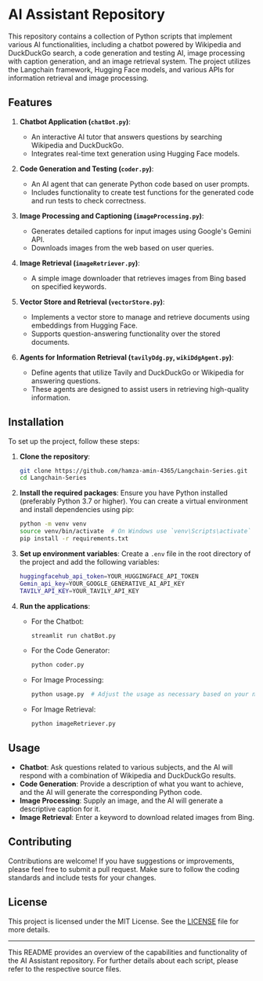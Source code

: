 # AI Assistant Repository

This repository contains a collection of Python scripts that implement various AI functionalities, including a chatbot powered by Wikipedia and DuckDuckGo search, a code generation and testing AI, image processing with caption generation, and an image retrieval system. The project utilizes the Langchain framework, Hugging Face models, and various APIs for information retrieval and image processing.

## Features

1. **Chatbot Application (`chatBot.py`)**:
    - An interactive AI tutor that answers questions by searching Wikipedia and DuckDuckGo.
    - Integrates real-time text generation using Hugging Face models.

2. **Code Generation and Testing (`coder.py`)**:
    - An AI agent that can generate Python code based on user prompts.
    - Includes functionality to create test functions for the generated code and run tests to check correctness.

3. **Image Processing and Captioning (`imageProcessing.py`)**:
    - Generates detailed captions for input images using Google's Gemini API.
    - Downloads images from the web based on user queries.

4. **Image Retrieval (`imageRetriever.py`)**:
    - A simple image downloader that retrieves images from Bing based on specified keywords.

5. **Vector Store and Retrieval (`vectorStore.py`)**:
    - Implements a vector store to manage and retrieve documents using embeddings from Hugging Face.
    - Supports question-answering functionality over the stored documents.

6. **Agents for Information Retrieval (`tavilyDdg.py`, `wikiDdgAgent.py`)**:
    - Define agents that utilize Tavily and DuckDuckGo or Wikipedia for answering questions.
    - These agents are designed to assist users in retrieving high-quality information.

## Installation

To set up the project, follow these steps:

1. **Clone the repository**:
    ```bash
    git clone https://github.com/hamza-amin-4365/Langchain-Series.git
    cd Langchain-Series
    ```

2. **Install the required packages**:
    Ensure you have Python installed (preferably Python 3.7 or higher). You can create a virtual environment and install dependencies using pip:
    ```bash
    python -m venv venv
    source venv/bin/activate  # On Windows use `venv\Scripts\activate`
    pip install -r requirements.txt
    ```

3. **Set up environment variables**:
    Create a `.env` file in the root directory of the project and add the following variables:
    ```bash
    huggingfacehub_api_token=YOUR_HUGGINGFACE_API_TOKEN
    Gemin_api_key=YOUR_GOOGLE_GENERATIVE_AI_API_KEY
    TAVILY_API_KEY=YOUR_TAVILY_API_KEY
    ```

4. **Run the applications**:
    - For the Chatbot:
        ```bash
        streamlit run chatBot.py
        ```
    - For the Code Generator:
        ```bash
        python coder.py
        ```
    - For Image Processing:
        ```bash
        python usage.py  # Adjust the usage as necessary based on your needs
        ```
    - For Image Retrieval:
        ```bash
        python imageRetriever.py
        ```

## Usage

- **Chatbot**: Ask questions related to various subjects, and the AI will respond with a combination of Wikipedia and DuckDuckGo results.
- **Code Generation**: Provide a description of what you want to achieve, and the AI will generate the corresponding Python code.
- **Image Processing**: Supply an image, and the AI will generate a descriptive caption for it.
- **Image Retrieval**: Enter a keyword to download related images from Bing.

## Contributing

Contributions are welcome! If you have suggestions or improvements, please feel free to submit a pull request. Make sure to follow the coding standards and include tests for your changes.

## License

This project is licensed under the MIT License. See the [LICENSE](LICENSE) file for more details.

---

This README provides an overview of the capabilities and functionality of the AI Assistant repository. For further details about each script, please refer to the respective source files.
